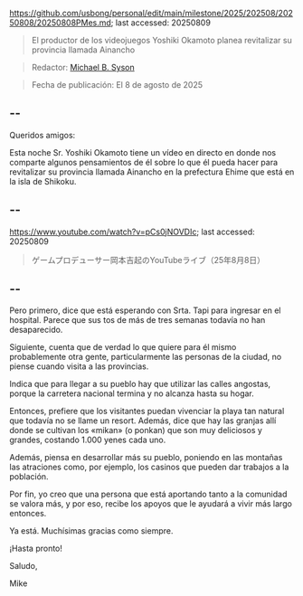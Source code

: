 https://github.com/usbong/personal/edit/main/milestone/2025/202508/20250808/20250808PMes.md; last accessed: 20250809

> El productor de los videojuegos Yoshiki Okamoto planea revitalizar su provincia llamada Ainancho

> Redactor: [Michael B. Syson](https://www.linkedin.com/in/michaelsyson/)

> Fecha de publicación: El 8 de agosto de 2025

## --

Queridos amigos:

Esta noche Sr. Yoshiki Okamoto tiene un vídeo en directo en donde nos comparte algunos pensamientos de él sobre lo que él pueda hacer para revitalizar su provincia llamada Ainancho en la prefectura Ehime que está en la isla de Shikoku.

## --

https://www.youtube.com/watch?v=pCs0jNOVDIc; last accessed: 20250809

> ゲームプロデューサー岡本吉起のYouTubeライブ（25年8月8日）

## --

Pero primero, dice que está esperando con Srta. Tapi para ingresar en el hospital. Parece que sus tos de más de tres semanas todavía no han desaparecido.

Siguiente, cuenta que de verdad lo que quiere para él mismo probablemente otra gente, particularmente las personas de la ciudad, no piense cuando visita a las provincias.

Indica que para llegar a su pueblo hay que utilizar las calles angostas, porque la carretera nacional termina y no alcanza hasta su hogar.

Entonces, prefiere que los visitantes puedan vivenciar la playa tan natural que todavía no se llame un resort. Además, dice que hay las granjas allí donde se cultivan los «mikan» (o ponkan) que son muy deliciosos y grandes, costando 1.000 yenes cada uno.

Además, piensa en desarrollar más su pueblo, poniendo en las montañas las atraciones como, por ejemplo, los casinos que pueden dar trabajos a la población.

Por fin, yo creo que una persona que está aportando tanto a la comunidad se valora más, y por eso, recibe los apoyos que le ayudará a vivir más largo entonces.

Ya está. Muchísimas gracias como siempre.

¡Hasta pronto!

Saludo,

Mike